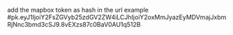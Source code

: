 add the mapbox token as hash in the url
example #pk.eyJ1IjoiY2FsZGVyb25zdGV2ZW4iLCJhIjoiY2oxMmJyazEyMDVmajJxbmRjNnc3bmd3cSJ9.8vEXzs87c0BaV0AU1q512B
